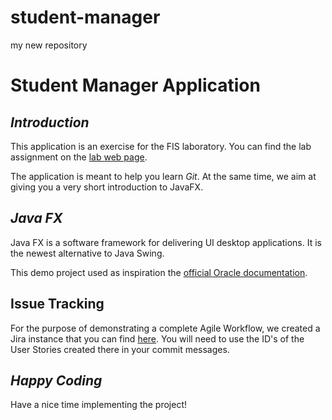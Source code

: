# student-manager
my new repository

# **Student Manager Application**


## _Introduction_

This application is an exercise for the FIS laboratory. You can find the lab assignment on the [lab web page](http://labs.cs.upt.ro/~oose/pmwiki.php/FSE/LAB2020).


The application is meant to help you learn _Git_. At the same time, we aim at giving you a very short introduction to JavaFX.


## _Java FX_

Java FX is a software framework for delivering UI desktop applications. It is the newest alternative to Java Swing.

This demo project used as inspiration the [official Oracle documentation](https://docs.oracle.com/javafx/2/get_started/form.htm).


## Issue Tracking

For the purpose of demonstrating a complete Agile Workflow, we created a Jira instance that you can find [here](https://loose.atlassian.net/projects/SM/issues). You will need to use the ID's of the User Stories created there in your commit messages.


## _Happy Coding_

Have a nice time implementing the project!

